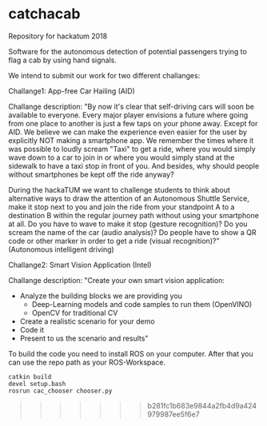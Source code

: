 # catchacab
Repository for hackatum 2018

Software for the autonomous detection of potential passengers trying to flag a cab by using hand signals.

We intend to submit our work for two different challanges:

Challange1: App-free Car Hailing (AID)

Challange description: "By now it's clear that self-driving cars will soon be available to everyone. Every major player envisions a future where going from one place to another is just a few taps on your phone away. Except for AID. We believe we can make the experience even easier for the user by explicitly NOT making a smartphone app. We remember the times where it was possible to loudly scream "Taxi" to get a ride, where you would simply wave down to a car to join in or where you would simply stand at the sidewalk to have a taxi stop in front of you. And besides, why should people without smartphones be kept off the ride anyway?

During the hackaTUM we want to challenge students to think about alternative ways to draw the attention of an Autonomous Shuttle Service, make it stop next to you and join the ride from your standpoint A to a destination B within the regular journey path without using your smartphone at all. Do you have to wave to make it stop (gesture recognition)? Do you scream the name of the car (audio analysis)? Do people have to show a QR code or other marker in order to get a ride (visual recognition)?" (Autonomous intelligent driving)

Challange2: Smart Vision Application (Intel)

Challange description: 
"Create your own smart vision application:

- Analyze the building blocks we are providing you
    - Deep-Learning models and code samples to run them (OpenVINO)
    - OpenCV for traditional CV
- Create a realistic scenario for your demo
- Code it
- Present to us the scenario and results"

To build the code you need to install ROS on your computer. After that you can use the repo path as your ROS-Workspace.
```
catkin build
devel setup.bash
rosrun cac_chooser chooser.py
```
>>>>>>> b281fc1b683e9844a2fb4d9a424979987ee5f6e7
